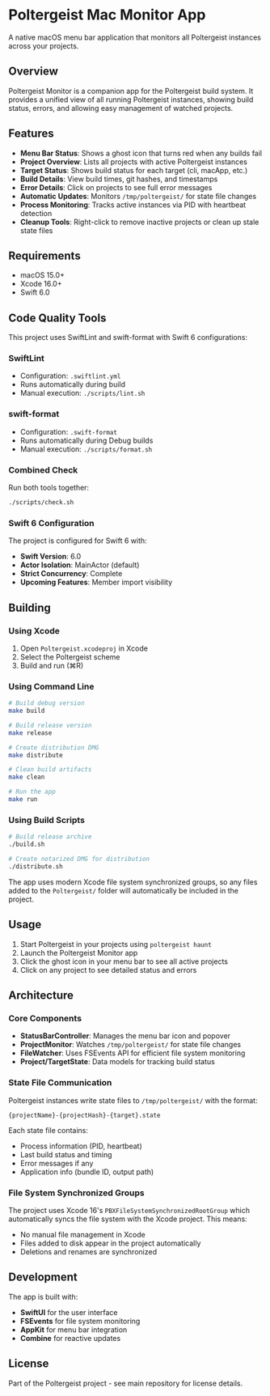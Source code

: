 # Poltergeist Mac Monitor App

A native macOS menu bar application that monitors all Poltergeist instances across your projects.

## Overview

Poltergeist Monitor is a companion app for the Poltergeist build system. It provides a unified view of all running Poltergeist instances, showing build status, errors, and allowing easy management of watched projects.

## Features

- **Menu Bar Status**: Shows a ghost icon that turns red when any builds fail
- **Project Overview**: Lists all projects with active Poltergeist instances
- **Target Status**: Shows build status for each target (cli, macApp, etc.)
- **Build Details**: View build times, git hashes, and timestamps
- **Error Details**: Click on projects to see full error messages
- **Automatic Updates**: Monitors `/tmp/poltergeist/` for state file changes
- **Process Monitoring**: Tracks active instances via PID with heartbeat detection
- **Cleanup Tools**: Right-click to remove inactive projects or clean up stale state files

## Requirements

- macOS 15.0+
- Xcode 16.0+
- Swift 6.0

## Code Quality Tools

This project uses SwiftLint and swift-format with Swift 6 configurations:

### SwiftLint
- Configuration: `.swiftlint.yml`
- Runs automatically during build
- Manual execution: `./scripts/lint.sh`

### swift-format
- Configuration: `.swift-format`
- Runs automatically during Debug builds
- Manual execution: `./scripts/format.sh`

### Combined Check
Run both tools together:
```bash
./scripts/check.sh
```

### Swift 6 Configuration
The project is configured for Swift 6 with:
- **Swift Version**: 6.0
- **Actor Isolation**: MainActor (default)
- **Strict Concurrency**: Complete
- **Upcoming Features**: Member import visibility

## Building

### Using Xcode
1. Open `Poltergeist.xcodeproj` in Xcode
2. Select the Poltergeist scheme
3. Build and run (⌘R)

### Using Command Line
```bash
# Build debug version
make build

# Build release version
make release

# Create distribution DMG
make distribute

# Clean build artifacts
make clean

# Run the app
make run
```

### Using Build Scripts
```bash
# Build release archive
./build.sh

# Create notarized DMG for distribution
./distribute.sh
```

The app uses modern Xcode file system synchronized groups, so any files added to the `Poltergeist/` folder will automatically be included in the project.

## Usage

1. Start Poltergeist in your projects using `poltergeist haunt`
2. Launch the Poltergeist Monitor app
3. Click the ghost icon in your menu bar to see all active projects
4. Click on any project to see detailed status and errors

## Architecture

### Core Components

- **StatusBarController**: Manages the menu bar icon and popover
- **ProjectMonitor**: Watches `/tmp/poltergeist/` for state file changes
- **FileWatcher**: Uses FSEvents API for efficient file system monitoring
- **Project/TargetState**: Data models for tracking build status

### State File Communication

Poltergeist instances write state files to `/tmp/poltergeist/` with the format:
```
{projectName}-{projectHash}-{target}.state
```

Each state file contains:
- Process information (PID, heartbeat)
- Last build status and timing
- Error messages if any
- Application info (bundle ID, output path)

### File System Synchronized Groups

The project uses Xcode 16's `PBXFileSystemSynchronizedRootGroup` which automatically syncs the file system with the Xcode project. This means:
- No manual file management in Xcode
- Files added to disk appear in the project automatically
- Deletions and renames are synchronized

## Development

The app is built with:
- **SwiftUI** for the user interface
- **FSEvents** for file system monitoring
- **AppKit** for menu bar integration
- **Combine** for reactive updates

## License

Part of the Poltergeist project - see main repository for license details.